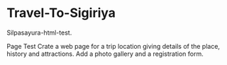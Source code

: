 # Travel-To-Sigiriya
Silpasayura-html-test.

Page Test 
Crate a web page for a trip location giving details of the place, history and attractions. Add a photo gallery and a registration form. 
